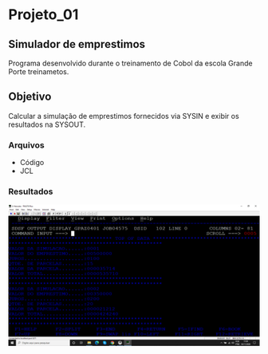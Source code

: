 # Projeto_01
## Simulador de emprestimos

Programa desenvolvido durante o treinamento de Cobol da escola Grande Porte treinametos.

## Objetivo

Calcular a simulação de emprestimos fornecidos via SYSIN e exibir os resultados na SYSOUT.

### Arquivos

* Código
* JCL

### Resultados

![SYSOUT](sysout.png)


